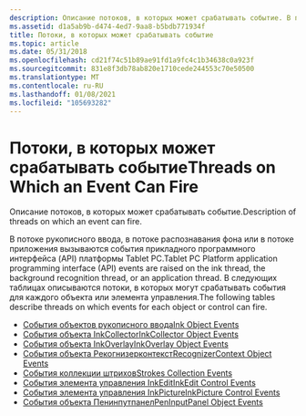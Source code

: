 ```yaml
---
description: Описание потоков, в которых может срабатывать событие. В потоке рукописного ввода, в потоке распознавания фона или в потоке приложения вызываются события прикладного программного интерфейса (API) платформы Tablet PC.
ms.assetid: d1a5ab9b-d474-4ed7-9aa8-b5bdb771934f
title: Потоки, в которых может срабатывать событие
ms.topic: article
ms.date: 05/31/2018
ms.openlocfilehash: cd21f74c51b89ae91fd1a9fc4c1b34638c0a923f
ms.sourcegitcommit: 831e8f3db78ab820e1710cede244553c70e50500
ms.translationtype: MT
ms.contentlocale: ru-RU
ms.lasthandoff: 01/08/2021
ms.locfileid: "105693282"
---
```

# <a name="threads-on-which-an-event-can-fire"></a><span data-ttu-id="8adb2-103">Потоки, в которых может срабатывать событие</span><span class="sxs-lookup"><span data-stu-id="8adb2-103">Threads on Which an Event Can Fire</span></span>

<span data-ttu-id="8adb2-104">Описание потоков, в которых может срабатывать событие.</span><span class="sxs-lookup"><span data-stu-id="8adb2-104">Description of threads on which an event can fire.</span></span>

<span data-ttu-id="8adb2-105">В потоке рукописного ввода, в потоке распознавания фона или в потоке приложения вызываются события прикладного программного интерфейса (API) платформы Tablet PC.</span><span class="sxs-lookup"><span data-stu-id="8adb2-105">Tablet PC Platform application programming interface (API) events are raised on the ink thread, the background recognition thread, or an application thread.</span></span> <span data-ttu-id="8adb2-106">В следующих таблицах описываются потоки, в которых могут срабатывать события для каждого объекта или элемента управления.</span><span class="sxs-lookup"><span data-stu-id="8adb2-106">The following tables describe threads on which events for each object or control can fire.</span></span>

-   [<span data-ttu-id="8adb2-107">События объектов рукописного ввода</span><span class="sxs-lookup"><span data-stu-id="8adb2-107">Ink Object Events</span></span>](ink-object-events.md)
-   [<span data-ttu-id="8adb2-108">События объекта InkCollector</span><span class="sxs-lookup"><span data-stu-id="8adb2-108">InkCollector Object Events</span></span>](inkcollector-object-events.md)
-   [<span data-ttu-id="8adb2-109">События объекта InkOverlay</span><span class="sxs-lookup"><span data-stu-id="8adb2-109">InkOverlay Object Events</span></span>](inkoverlay-object-events.md)
-   [<span data-ttu-id="8adb2-110">События объекта Рекогнизерконтекст</span><span class="sxs-lookup"><span data-stu-id="8adb2-110">RecognizerContext Object Events</span></span>](recognizercontext-object-events.md)
-   [<span data-ttu-id="8adb2-111">События коллекции штрихов</span><span class="sxs-lookup"><span data-stu-id="8adb2-111">Strokes Collection Events</span></span>](strokes-collection-events.md)
-   [<span data-ttu-id="8adb2-112">События элемента управления InkEdit</span><span class="sxs-lookup"><span data-stu-id="8adb2-112">InkEdit Control Events</span></span>](inkedit-control-events.md)
-   [<span data-ttu-id="8adb2-113">События элемента управления InkPicture</span><span class="sxs-lookup"><span data-stu-id="8adb2-113">InkPicture Control Events</span></span>](inkpicture-control-events.md)
-   [<span data-ttu-id="8adb2-114">События объекта Пенинпутпанел</span><span class="sxs-lookup"><span data-stu-id="8adb2-114">PenInputPanel Object Events</span></span>](peninputpanel-object-events.md)

 

 



